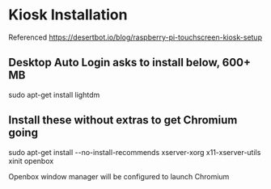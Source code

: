 # Kiosk Installation

Referenced https://desertbot.io/blog/raspberry-pi-touchscreen-kiosk-setup

## Desktop Auto Login asks to install below, 600+ MB
sudo apt-get install lightdm

## Install these without extras to get Chromium going
sudo apt-get install --no-install-recommends xserver-xorg x11-xserver-utils xinit openbox

Openbox window manager will be configured to launch Chromium